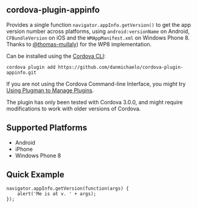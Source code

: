 cordova-plugin-appinfo
---------------------------

Provides a single function `navigator.appInfo.getVersion()` to get the app version number
across platforms, using `android:versionName` on Android, `CFBundleVersion` on iOS and the `WMAppManifest.xml` on Windows Phone 8. Thanks to [@thomas-mullaly](//github.com/thomas-mullaly)) for the WP8 implementation.

Can be installed using the [Cordova CLI](http://cordova.apache.org/docs/en/edge/guide_cli_index.md.html):

	cordova plugin add https://github.com/danmichaelo/cordova-plugin-appinfo.git

If you are not using the Cordova Command-line Interface, you might try [Using Plugman to Manage Plugins](http://cordova.apache.org/docs/en/edge/guide_plugin_ref_plugman.md.html).

The plugin has only been tested with Cordova 3.0.0, and might require modifications to work with older versions of Cordova.

Supported Platforms
-------------------

- Android
- iPhone
- Windows Phone 8

Quick Example
-------------

    navigator.appInfo.getVersion(function(args) {
        alert('Me is at v. ' + args);
    });


